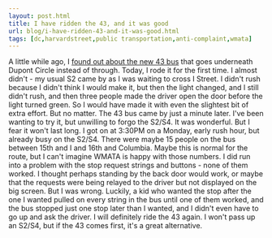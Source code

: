 ```yaml
---
layout: post.html
title: I have ridden the 43, and it was good
url: blog/i-have-ridden-43-and-it-was-good.html
tags: [dc,harvardstreet,public transportation,anti-complaint,wmata]
---
```

A little while ago, I [found out about the new 43 bus](http://blog.urbanbohemian.com/2009/01/06/4744/) that goes underneath Dupont Circle instead of through. Today, I rode it for the first time. I almost didn't - my usual S2 came by as I was waiting to cross I Street. I didn't rush because I didn't think I would make it, but then the light changed, and I still didn't rush, and then three people made the driver open the door before the light turned green. So I would have made it with even the slightest bit of extra effort. But no matter. The 43 bus came by just a minute later. I've been wanting to try it, but unwilling to forgo the S2/S4. It was wonderful. But I fear it won't last long. I got on at 3:30PM on a Monday, early rush hour, but already busy on the S2/S4. There were maybe 15 people on the bus between 15th and I and 16th and Columbia. Maybe this is normal for the route, but I can't imagine WMATA is happy with those numbers. I did run into a problem with the stop request strings and buttons - none of them worked. I thought perhaps standing by the back door would work, or maybe that the requests were being relayed to the driver but not displayed on the big screen. But I was wrong. Luckily, a kid who wanted the stop after the one I wanted pulled on every string in the bus until one of them worked, and the bus stopped just one stop later than I wanted, and I didn't even have to go up and ask the driver. I will definitely ride the 43 again. I won't pass up an S2/S4, but if the 43 comes first, it's a great alternative.
